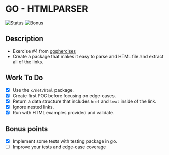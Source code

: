 # GO - HTMLPARSER

![Status](https://img.shields.io/badge/Status-Done-green)
![Bonus](https://img.shields.io/badge/Bonus-OnHold-blue)

## Description

- Exercise #4 from [gophercises](https://gophercises.com/)
- Create a package that makes it easy to parse and HTML file and extract all of the links.

## Work To Do

- [x] Use the `x/net/html` package.
- [x] Create first POC before focusing on edge-cases.
- [x] Return a data structure that includes `href` and `text` inside of the link.
- [x] Ignore nested links.
- [x] Run with HTML examples provided and validate.

## Bonus points

- [x] Implement some tests with testing package in go.
- [ ] Improve your tests and edge-case coverage

